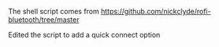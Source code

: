 The shell script comes from
https://github.com/nickclyde/rofi-bluetooth/tree/master

Edited the script to add a quick connect option